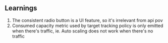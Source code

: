 ## Learnings

1. The consistent radio button is a UI feature, so it's irrelevant from api pov
2. Consumed capacity metric used by target tracking policy is only emitted when there's traffic, ie. Auto scaling does not work when there's no traffic
  
